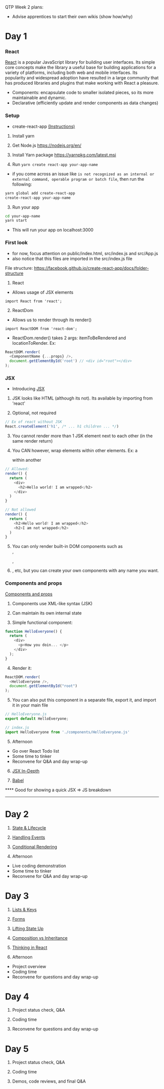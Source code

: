 QTP Week 2 plans:

- Advise apprentices to start their own wikis (show how/why)

# Day 1

### React

[React](https://reactjs.org/) is a popular JavaScript library for building user interfaces. Its simple core concepts make the library a useful base for building applications for a variety of platforms, including both web and mobile interfaces. Its popularity and widespread adoption have resulted in a large community that has produced libraries and plugins that make working with React a pleasure.

- Components: encapsulate code to smaller isolated pieces, so its more maintainable and dynamic.
- Declarative (efficiently update and render components as data changes)

### Setup

- create-react-app [(Instructions)](https://github.com/facebook/create-react-app)

1. Install yarn

  1. Get Node.js
  https://nodejs.org/en/
  2. Install Yarn package
  https://yarnpkg.com/latest.msi

2. Run `yarn create react-app your-app-name`

- if you come across an issue like `is not recognized as an internal or external command, operable program or batch file`, then run the following:

```sh
yarn global add create-react-app
create-react-app your-app-name
```

3. Run your app

```sh
cd your-app-name
yarn start
```

- This will run your app on localhost:3000


### First look

- for now, focus attention on public/index.html, src/index.js and src/App.js
- also notice that this files are imported in the src/index.js file

File structure: https://facebook.github.io/create-react-app/docs/folder-structure

1. React

- Allows usage of JSX elements

`import React from 'react';`

2. ReactDom

- Allows us to render through its render()

`import ReactDOM from 'react-dom';`

- ReactDom.render() takes 2 args: itemToBeRendered and locationToRender. Ex:

```js
ReactDOM.render(
  <ComponentName {...props} />,
  document.getElementById('root') // <div id="root"></div>
);
```

### JSX

- Introducing [JSX](https://reactjs.org/docs/introducing-jsx.html)

1. JSK looks like HTML (although its not). Its available by importing from 'react'

2. Optional, not required

 ```js
 // Ex of react without JSK
 React.createElement('h1', /* ... h1 children ... */)
 ```

3. You cannot render more than 1 JSK element next to each other (in the same render return)

4. You CAN however, wrap elements within other elements. Ex: a <div> within another <div>

```js
// Allowed:
render() {
  return (
    <div>
      <h2>Hello world! I am wrapped</h2>
    </div>
  )
}

// Not allowed
render() {
  return (
    <h2>Hello world! I am wrapped</h2>
    <h2>I am not wrapped</h2>
  )
}
```

5. You can only render built-in DOM components such as <div>, <p>, <li>, etc, but you can create your own components with any name you want.

### Components and props

[Components and props](https://reactjs.org/docs/components-and-props.html)

1. Components use XML-like syntax (JSK)

2. Can maintain its own internal state

3. Simple functional component:

```js
function HelloEveryone() {
  return (
    <div>
      <p>How you doin... </p>
    </div>
  );
}
```

4. Render it:

```js
ReactDOM.render(
  <HelloEveryone />,
  document.getElementById("root")
);
```

5. You can also put this component in a separate file, export it, and import it in your main file

```js
// HelloEveryone.js
export default HelloEveryone;

// index.js
import HelloEveryone from './components/HelloEveryone.js'
```






5. Afternoon

- Go over React Todo list
- Some time to tinker
- Reconvene for Q&A and day wrap-up

6. [JSX In-Depth](https://reactjs.org/docs/jsx-in-depth.html#why-jsx)

7. [Babel](https://babeljs.io/repl/#?presets=react&code_lz=GYVwdgxgLglg9mABACwKYBt1wBQEpEDeAUIogE6pQhlIA8AJjAG4B8AEhlogO5xnr0AhLQD0jVgG4iAXyJA)

**** Good for showing a quick JSX => JS breakdown

-----------------

# Day 2

1. [State & Lifecycle](https://reactjs.org/docs/state-and-lifecycle.html)

2. [Handling Events](https://reactjs.org/docs/handling-events.html)

3. [Conditional Rendering](https://reactjs.org/docs/conditional-rendering.html)

4. Afternoon

- Live coding demonstration
- Some time to tinker
- Reconvene for Q&A and day wrap-up


# Day 3

1. [Lists & Keys](https://reactjs.org/docs/lists-and-keys.html)

2. [Forms](https://reactjs.org/docs/forms.html)

3. [Lifting State Up](https://reactjs.org/docs/lifting-state-up.html)

4. [Composition vs Inheritance](https://reactjs.org/docs/composition-vs-inheritance.html)

5. [Thinking in React](https://reactjs.org/docs/thinking-in-react.html)

6. Afternoon

- Project overview
- Coding time
- Reconvene for questions and day wrap-up

# Day 4

1. Project status check, Q&A

2. Coding time

3. Reconvene for questions and day wrap-up


# Day 5

1. Project status check, Q&A

2. Coding time

3. Demos, code reviews, and final Q&A
